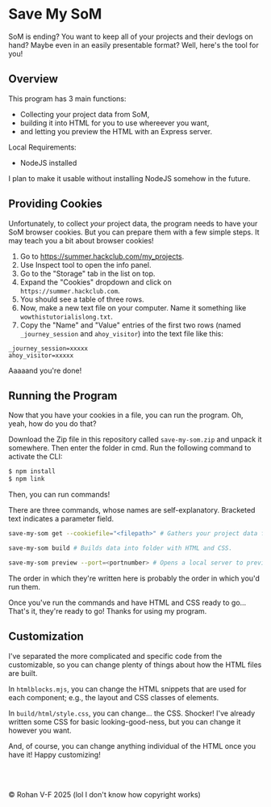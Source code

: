 # Save My SoM

SoM is ending? You want to keep all of your projects and their devlogs on hand? Maybe even in an easily presentable format? Well, here's the tool for you!

## Overview

This program has 3 main functions:
- Collecting your project data from SoM,
- building it into HTML for you to use whereever you want,
- and letting you preview the HTML with an Express server.

Local Requirements:
- NodeJS installed

I plan to make it usable without installing NodeJS somehow in the future.

## Providing Cookies

Unfortunately, to collect *your* project data, the program needs to have your SoM browser cookies. But you can prepare them with a few simple steps.
It may teach you a bit about browser cookies!

1. Go to https://summer.hackclub.com/my_projects.
2. Use Inspect tool to open the info panel.
3. Go to the "Storage" tab in the list on top.
4. Expand the "Cookies" dropdown and click on `https://summer.hackclub.com`.
5. You should see a table of three rows.
6. Now, make a new text file on your computer. Name it something like `wowthistutorialislong.txt`.
7. Copy the "Name" and "Value" entries of the first two rows (named `_journey_session` and `ahoy_visitor`) into the text file like this:
```
_journey_session=xxxxx
ahoy_visitor=xxxxx
```
Aaaaand you're done!

## Running the Program

Now that you have your cookies in a file, you can run the program. Oh, yeah, how do you do that?

Download the Zip file in this repository called `save-my-som.zip` and unpack it somewhere. Then enter the folder in cmd.
Run the following command to activate the CLI:
```bash
$ npm install
$ npm link
```
Then, you can run commands!

There are three commands, whose names are self-explanatory.
Bracketed text indicates a parameter field.
```bash
save-my-som get --cookiefile="<filepath>" # Gathers your project data from SoM. Requires file path to your cookie text file.
```
```bash
save-my-som build # Builds data into folder with HTML and CSS.
```
```bash
save-my-som preview --port=<portnumber> # Opens a local server to preview your HTML folder. Helpful for customization.
```

The order in which they're written here is probably the order in which you'd run them.

Once you've run the commands and have HTML and CSS ready to go... That's it, they're ready to go! Thanks for using my program.


## Customization

I've separated the more complicated and specific code from the customizable, so you can change plenty of things about how the HTML files are built.

In `htmlblocks.mjs`, you can change the HTML snippets that are used for each component; e.g., the layout and CSS classes of elements.

In `build/html/style.css`, you can change... the CSS. Shocker! I've already written some CSS for basic looking-good-ness, but you can change it however you want.

And, of course, you can change anything individual of the HTML once you have it! Happy customizing!

<br>
<br>

© Rohan V-F 2025 (lol I don't know how copyright works)
